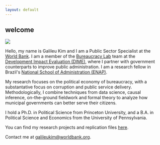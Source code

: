 ```yaml
---
layout: default
---
```

## welcome

![](/images/headshot.jpg)

Hello, my name is Galileu Kim and I am a Public Sector Specialist at the [World Bank](https://www.worldbank.org/en/home). I am a member of the [Bureaucracy Lab](https://www.worldbank.org/en/research/dime/brief/Bureaucracy-Lab) team at the [Development Impact Evaluation (DIME)](https://www.worldbank.org/en/research/dime), where I partner with government counterparts to improve public administration. I am a research fellow in Brazil's [National School of Administration (ENAP)](https://www.enap.gov.br/).

My research focuses on the political economy of bureaucracy, with a substantative focus on corruption and public service delivery. Methodologically, I combine techniques from data science, causal inference, on-the-ground fieldwork and formal theory to analyze how municipal governments can better serve their citizens.

I hold a Ph.D. in Political Science from Princeton University, and a B.A. in Political Science and Economics from the University of Pennsylvania.

You can find my research projects and replication files [here](https://github.com/galileukim).

Contact me at [galileukim@worldbank.org](mailto:galileukim@worldbank.org).